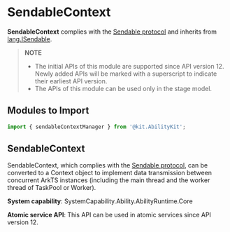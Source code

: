 # SendableContext

**SendableContext** complies with the [Sendable protocol](../../arkts-utils/arkts-sendable.md#sendable-protocol) and inherits from [lang.ISendable](../apis-arkts/js-apis-arkts-lang.md#langisendable).

> **NOTE**
>
> - The initial APIs of this module are supported since API version 12. Newly added APIs will be marked with a superscript to indicate their earliest API version.
> - The APIs of this module can be used only in the stage model.

## Modules to Import

```ts
import { sendableContextManager } from '@kit.AbilityKit';
```

## SendableContext

SendableContext, which complies with the [Sendable protocol](../../arkts-utils/arkts-sendable.md#sendable-protocol), can be converted to a Context object to implement data transmission between concurrent ArkTS instances (including the main thread and the worker thread of TaskPool or Worker).

**System capability**: SystemCapability.Ability.AbilityRuntime.Core

**Atomic service API**: This API can be used in atomic services since API version 12.
